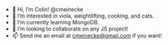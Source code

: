 - 👋 Hi, I’m Colin! @cmeinecke
- 👀 I’m interested in viola, weightlifting, cooking, and cats.
- 🌱 I’m currently learning MongoDB.
- 💞️ I’m looking to collaborate on any JS project!
- 📫 Send me an email at cmeinecke@gmail.com if you want!
